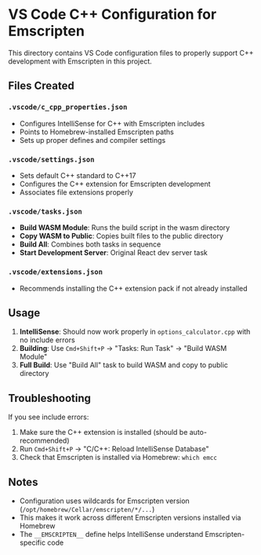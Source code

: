 # VS Code C++ Configuration for Emscripten

This directory contains VS Code configuration files to properly support C++ development with Emscripten in this project.

## Files Created

### `.vscode/c_cpp_properties.json`
- Configures IntelliSense for C++ with Emscripten includes
- Points to Homebrew-installed Emscripten paths
- Sets up proper defines and compiler settings

### `.vscode/settings.json`
- Sets default C++ standard to C++17
- Configures the C++ extension for Emscripten development
- Associates file extensions properly

### `.vscode/tasks.json`
- **Build WASM Module**: Runs the build script in the wasm directory
- **Copy WASM to Public**: Copies built files to the public directory
- **Build All**: Combines both tasks in sequence
- **Start Development Server**: Original React dev server task

### `.vscode/extensions.json`
- Recommends installing the C++ extension pack if not already installed

## Usage

1. **IntelliSense**: Should now work properly in `options_calculator.cpp` with no include errors
2. **Building**: Use `Cmd+Shift+P` → "Tasks: Run Task" → "Build WASM Module"
3. **Full Build**: Use "Build All" task to build WASM and copy to public directory

## Troubleshooting

If you see include errors:

1. Make sure the C++ extension is installed (should be auto-recommended)
2. Run `Cmd+Shift+P` → "C/C++: Reload IntelliSense Database"
3. Check that Emscripten is installed via Homebrew: `which emcc`

## Notes

- Configuration uses wildcards for Emscripten version (`/opt/homebrew/Cellar/emscripten/*/...`)
- This makes it work across different Emscripten versions installed via Homebrew
- The `__EMSCRIPTEN__` define helps IntelliSense understand Emscripten-specific code
